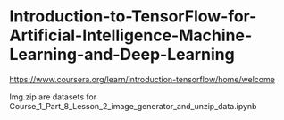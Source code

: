 # Introduction-to-TensorFlow-for-Artificial-Intelligence-Machine-Learning-and-Deep-Learning
https://www.coursera.org/learn/introduction-tensorflow/home/welcome

Img.zip are datasets for Course_1_Part_8_Lesson_2_image_generator_and_unzip_data.ipynb
